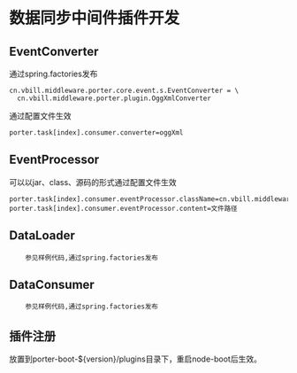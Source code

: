 # 数据同步中间件插件开发

## EventConverter

通过spring.factories发布
```
cn.vbill.middleware.porter.core.event.s.EventConverter = \
  cn.vbill.middleware.porter.plugin.OggXmlConverter
```

通过配置文件生效
```
porter.task[index].consumer.converter=oggXml
```

## EventProcessor
可以以jar、class、源码的形式通过配置文件生效
```
porter.task[index].consumer.eventProcessor.className=cn.vbill.middleware.porter.plugin.CustomEventProcessor
porter.task[index].consumer.eventProcessor.content=文件路径
```


## DataLoader
```
    参见样例代码,通过spring.factories发布
```
## DataConsumer
```
    参见样例代码,通过spring.factories发布
```


## 插件注册
放置到porter-boot-${version}/plugins目录下，重启node-boot后生效。
